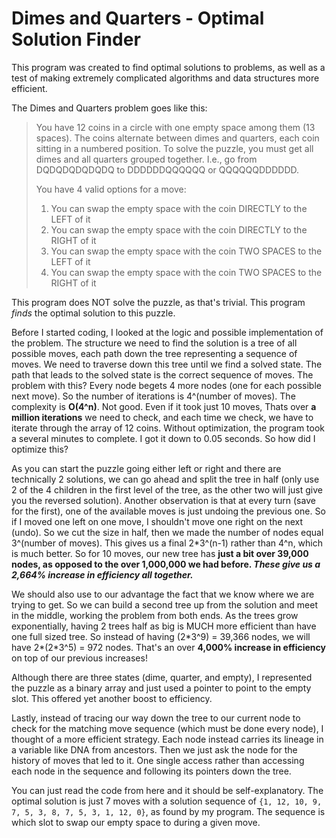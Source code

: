 <h1>
Dimes and Quarters - Optimal Solution Finder
</h1>

This program was created to find optimal solutions to problems, as well as a test of making extremely complicated algorithms and data structures more efficient.

The Dimes and Quarters problem goes like this:


> You have 12 coins in a circle with one empty space among them (13 spaces). The coins alternate between dimes and quarters, each coin sitting in a numbered position. To solve the puzzle, you must get all dimes and all quarters grouped together. I.e., go from DQDQDQDQDQDQ to DDDDDDQQQQQQ or QQQQQQDDDDDD.
> 
> You have 4 valid options for a move:
> 1. You can swap the empty space with the coin DIRECTLY to the LEFT of it
> 2. You can swap the empty space with the coin DIRECTLY to the RIGHT of it
> 3. You can swap the empty space with the coin TWO SPACES to the LEFT of it
> 4. You can swap the empty space with the coin TWO SPACES to the RIGHT of it


This program does NOT solve the puzzle, as that's trivial. This program *finds* the optimal solution to this puzzle.

Before I started coding, I looked at the logic and possible implementation of the problem. The structure we need to find the solution is a tree of all possible moves, each path down the tree representing a sequence of moves. We need to traverse down this tree until we find a solved state. The path that leads to the solved state is the correct sequence of moves. The problem with this? Every node begets 4 more nodes (one for each possible next move). So the number of iterations is 4^(number of moves). The complexity is **O(4^n)**. Not good. Even if it took just 10 moves, Thats over **a million iterations** we need to check, and each time we check, we have to iterate through the array of 12 coins. Without optimization, the program took a several minutes to complete. I got it down to 0.05 seconds. So how did I optimize this?

As you can start the puzzle going either left or right and there are technically 2 solutions, we can go ahead and split the tree in half (only use 2 of the 4 children in the first level of the tree, as the other two will just give you the reversed solution). Another observation is that at every turn (save for the first), one of the available moves is just undoing the previous one. So if I moved one left on one move, I shouldn't move one right on the next (undo). So we cut the size in half, then we made the number of nodes equal 3^(number of moves). This gives us a final 2\*3^(n-1) rather than 4^n, which is much better. So for 10 moves, our new tree has **just a bit over 39,000 nodes, as opposed to the over 1,000,000 we had before. *These give us a 2,664% increase in efficiency all together.***

We should also use to our advantage the fact that we know where we are trying to get. So we can build a second tree up from the solution and meet in the middle, working the problem from both ends. As the trees grow exponentially, having 2 trees half as big is MUCH more efficient than have one full sized tree. So instead of having (2\*3^9) = 39,366 nodes, we will have 2\*(2\*3^5) = 972 nodes. That's an over **4,000% increase in efficiency** on top of our previous increases!

Although there are three states (dime, quarter, and empty), I represented the puzzle as a binary array and just used a pointer to point to the empty slot. This offered yet another boost to efficiency.

Lastly, instead of tracing our way down the tree to our current node to check for the matching move sequence (which must be done every node), I thought of a more efficient strategy. Each node instead carries its lineage in a variable like DNA from ancestors. Then we just ask the node for the history of moves that led to it. One single access rather than accessing each node in the sequence and following its pointers down the tree.

You can just read the code from here and it should be self-explanatory. The optimal solution is just 7 moves with a solution sequence of `{1, 12, 10, 9, 7, 5, 3, 8, 7, 5, 3, 1, 12, 0}`, as found by my program. The sequence is which slot to swap our empty space to during a given move.

